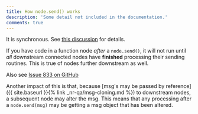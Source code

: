```yaml
---
title: How node.send() works
description: 'Some detail not included in the documentation.'
comments: true
---
```


It is synchronous. See [this discussion](https://groups.google.com/forum/#!topic/node-red/OCHTT8aA3lk) for details.

If you have code in a function node _after_ a `node.send()`, it will not run until _all_ downstream connected nodes have **finished** processing their
sending routines. This is true of nodes further downstream as well.

Also see [Issue 833 on GitHub](https://github.com/node-red/node-red/issues/833)

Another impact of this is that, because [msg's may be passed by reference]({{ site.baseurl }}{% link _nr-qa/msg-cloning.md %}) to downstream nodes, a subsequent node may alter the msg. This means that any processing after a `node.send(msg)` may be getting a msg object that has been altered.
